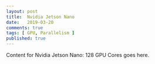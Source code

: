 ```yaml
---
layout: post
title:  Nvidia Jetson Nano
date:   2019-03-20
comments: true
tags: [ GPU, Parallelism ]
published: true
---
```

 
Content for Nvidia Jetson Nano: 128 GPU Cores goes here.
 
